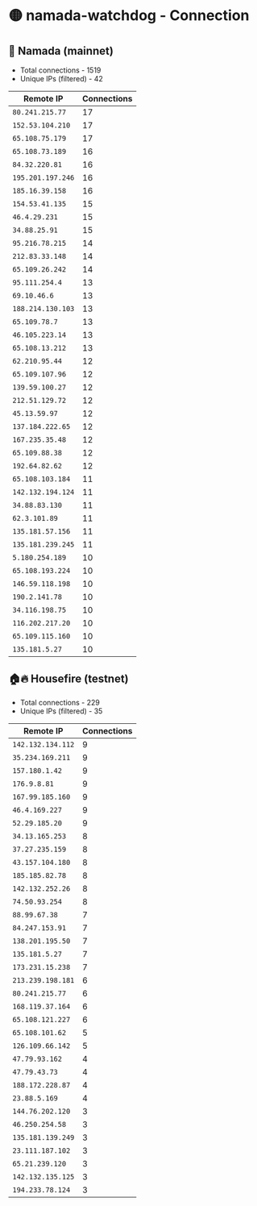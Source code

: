 # 🟡 namada-watchdog - Connection

## 🚀 Namada (mainnet)
- Total connections - 1519
- Unique IPs (filtered) - 42

| Remote IP | Connections |
|-----------|-------------|
| `80.241.215.77` | 17 |
| `152.53.104.210` | 17 |
| `65.108.75.179` | 17 |
| `65.108.73.189` | 16 |
| `84.32.220.81` | 16 |
| `195.201.197.246` | 16 |
| `185.16.39.158` | 16 |
| `154.53.41.135` | 15 |
| `46.4.29.231` | 15 |
| `34.88.25.91` | 15 |
| `95.216.78.215` | 14 |
| `212.83.33.148` | 14 |
| `65.109.26.242` | 14 |
| `95.111.254.4` | 13 |
| `69.10.46.6` | 13 |
| `188.214.130.103` | 13 |
| `65.109.78.7` | 13 |
| `46.105.223.14` | 13 |
| `65.108.13.212` | 13 |
| `62.210.95.44` | 12 |
| `65.109.107.96` | 12 |
| `139.59.100.27` | 12 |
| `212.51.129.72` | 12 |
| `45.13.59.97` | 12 |
| `137.184.222.65` | 12 |
| `167.235.35.48` | 12 |
| `65.109.88.38` | 12 |
| `192.64.82.62` | 12 |
| `65.108.103.184` | 11 |
| `142.132.194.124` | 11 |
| `34.88.83.130` | 11 |
| `62.3.101.89` | 11 |
| `135.181.57.156` | 11 |
| `135.181.239.245` | 11 |
| `5.180.254.189` | 10 |
| `65.108.193.224` | 10 |
| `146.59.118.198` | 10 |
| `190.2.141.78` | 10 |
| `34.116.198.75` | 10 |
| `116.202.217.20` | 10 |
| `65.109.115.160` | 10 |
| `135.181.5.27` | 10 |

## 🏠🔥 Housefire (testnet)

- Total connections - 229
- Unique IPs (filtered) - 35

| Remote IP | Connections |
|-----------|-------------|
| `142.132.134.112` | 9 |
| `35.234.169.211` | 9 |
| `157.180.1.42` | 9 |
| `176.9.8.81` | 9 |
| `167.99.185.160` | 9 |
| `46.4.169.227` | 9 |
| `52.29.185.20` | 9 |
| `34.13.165.253` | 8 |
| `37.27.235.159` | 8 |
| `43.157.104.180` | 8 |
| `185.185.82.78` | 8 |
| `142.132.252.26` | 8 |
| `74.50.93.254` | 8 |
| `88.99.67.38` | 7 |
| `84.247.153.91` | 7 |
| `138.201.195.50` | 7 |
| `135.181.5.27` | 7 |
| `173.231.15.238` | 7 |
| `213.239.198.181` | 6 |
| `80.241.215.77` | 6 |
| `168.119.37.164` | 6 |
| `65.108.121.227` | 6 |
| `65.108.101.62` | 5 |
| `126.109.66.142` | 5 |
| `47.79.93.162` | 4 |
| `47.79.43.73` | 4 |
| `188.172.228.87` | 4 |
| `23.88.5.169` | 4 |
| `144.76.202.120` | 3 |
| `46.250.254.58` | 3 |
| `135.181.139.249` | 3 |
| `23.111.187.102` | 3 |
| `65.21.239.120` | 3 |
| `142.132.135.125` | 3 |
| `194.233.78.124` | 3 |


